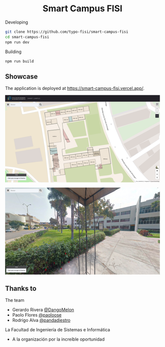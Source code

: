 <p align="center">
    <h1 align="center">Smart Campus FISI</h1>
</p>

Developing

```bash
git clone https://github.com/typo-fisi/smart-campus-fisi
cd smart-campus-fisi
npm run dev
```

Building

```bash
npm run build
```

## Showcase

The application is deployed at <https://smart-campus-fisi.vercel.app/>.

![Alt text](assets/frontend.png)

![Alt text](assets/360.png)

## Thanks to

The team

- Gerardo Rivera [@DangoMelon](https://github.com/DangoMelon)
- Paolo Flores [@paoloose](https://github.com/paoloose)
- Rodrigo Alva [@pandadiestro](https://github.com/pandadiestro)

La Facultad de Ingeniería de Sistemas e Informática

- A la organización por la increíble oportunidad
